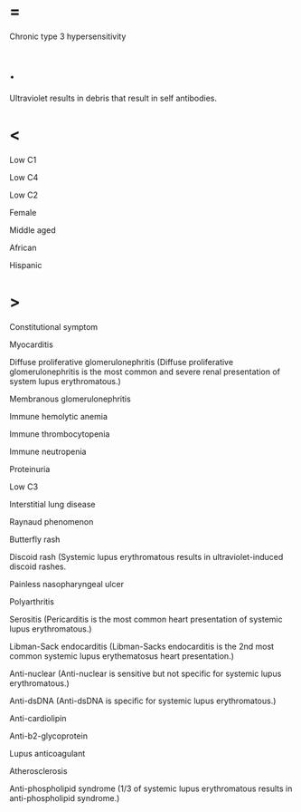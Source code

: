 # =

Chronic type 3 hypersensitivity

# .

Ultraviolet results in debris that result in self antibodies.

# <

Low C1

Low C4

Low C2

Female

Middle aged

African

Hispanic

# >

Constitutional symptom

Myocarditis

Diffuse proliferative glomerulonephritis (Diffuse proliferative glomerulonephritis is the most common and severe renal presentation of system lupus erythromatous.)

Membranous glomerulonephritis

Immune hemolytic anemia

Immune thrombocytopenia

Immune neutropenia

Proteinuria

Low C3

Interstitial lung disease

Raynaud phenomenon

Butterfly rash

Discoid rash (Systemic lupus erythromatous results in ultraviolet-induced discoid rashes.

Painless nasopharyngeal ulcer

Polyarthritis

Serositis (Pericarditis is the most common heart presentation of systemic lupus erythromatous.)

Libman-Sack endocarditis (Libman-Sacks endocarditis is the 2nd most common systemic lupus erythematosus heart presentation.)

Anti-nuclear (Anti-nuclear is sensitive but not specific for systemic lupus erythromatous.)

Anti-dsDNA (Anti-dsDNA is specific for systemic lupus erythromatous.)

Anti-cardiolipin

Anti-b2-glycoprotein

Lupus anticoagulant

Atherosclerosis

Anti-phospholipid syndrome (1/3 of systemic lupus erythromatous results in anti-phospholipid syndrome.)
